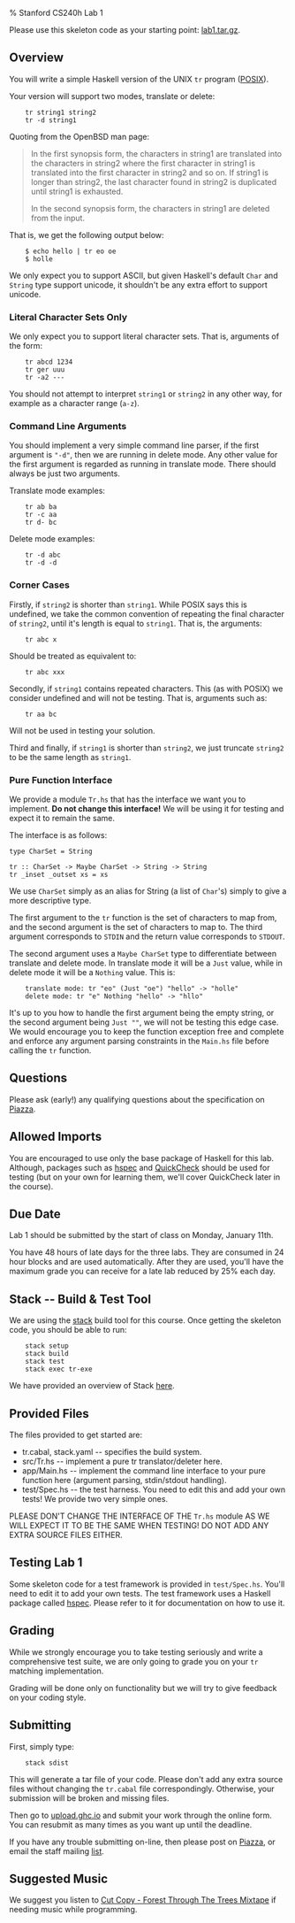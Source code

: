 % Stanford CS240h Lab 1

Please use this skeleton code as your starting point:
[lab1.tar.gz](http://www.scs.stanford.edu/16wi-cs240h/labs/lab1.tar.gz).

## Overview

You will write a simple Haskell version of the UNIX `tr` program
([POSIX](http://pubs.opengroup.org/onlinepubs/9699919799/utilities/tr.html)).

Your version will support two modes, translate or delete:

        tr string1 string2
        tr -d string1

Quoting from the OpenBSD man page:

> In the first synopsis form, the characters in string1 are translated into the
> characters in string2 where the first character in string1 is translated into
> the first character in string2 and so on.  If string1 is longer than string2,
> the last character found in string2 is duplicated until string1 is exhausted.
>
> In the second synopsis form, the characters in string1 are deleted from the
> input.

That is, we get the following output below:

        $ echo hello | tr eo oe
        $ holle

We only expect you to support ASCII, but given Haskell's default `Char` and
`String` type support unicode, it shouldn't be any extra effort to support
unicode.

### Literal Character Sets Only

We only expect you to support literal character sets. That is, arguments of the
form:

        tr abcd 1234
        tr ger uuu
        tr -a2 ---

You should not attempt to interpret `string1` or `string2` in any other way,
for example as a character range (`a-z`).

### Command Line Arguments

You should implement a very simple command line parser, if the first argument
is `"-d"`, then we are running in delete mode. Any other value for the first
argument is regarded as running in translate mode. There should always be just
two arguments.

Translate mode examples:

        tr ab ba
        tr -c aa
        tr d- bc

Delete mode examples:

        tr -d abc
        tr -d -d

### Corner Cases

Firstly, if `string2` is shorter than `string1`. While POSIX says this is
undefined, we take the common convention of repeating the final character of
`string2`, until it's length is equal to `string1`. That is, the arguments:

        tr abc x

Should be treated as equivalent to:

        tr abc xxx


Secondly, if `string1` contains repeated characters. This (as with POSIX) we
consider undefined and will not be testing. That is, arguments such as:

        tr aa bc

Will not be used in testing your solution.

Third and finally, if `string1` is shorter than `string2`, we just truncate
`string2` to be the same length as `string1`.

### Pure Function Interface

We provide a module `Tr.hs` that has the interface we want you to implement.
**Do not change this interface!** We will be using it for testing and expect
it to remain the same.

The interface is as follows:

~~~~ {.haskell}
type CharSet = String

tr :: CharSet -> Maybe CharSet -> String -> String
tr _inset _outset xs = xs
~~~~

We use `CharSet` simply as an alias for String (a list of `Char`'s) simply to
give a more descriptive type.

The first argument to the `tr` function is the set of characters to map from,
and the second argument is the set of characters to map to. The third argument
corresponds to `STDIN` and the return value corresponds to `STDOUT`.

The second argument uses a `Maybe CharSet` type to differentiate between
translate and delete mode. In translate mode it will be a `Just` value, while
in delete mode it will be a `Nothing` value. This is:


        translate mode: tr "eo" (Just "oe") "hello" -> "holle"
        delete mode: tr "e" Nothing "hello" -> "hllo"

It's up to you how to handle the first argument being the empty string, or the
second argument being `Just ""`, we will not be testing this edge case. We
would encourage you to keep the function exception free and complete and
enforce any argument parsing constraints in the `Main.hs` file before calling
the `tr` function.

## Questions

Please ask (early!) any qualifying questions about the specification on
[Piazza](https://piazza.com/stanford/winter2016/cs240h).

## Allowed Imports

You are encouraged to use only the base package of Haskell for this lab.
Although, packages such as [hspec](https://hackage.haskell.org/package/hspec)
and [QuickCheck](https://hackage.haskell.org/package/QuickCheck) should be used
for testing (but on your own for learning them, we'll cover QuickCheck later in
the course).

## Due Date

Lab 1 should be submitted by the start of class on Monday, January 11th.

You have 48 hours of late days for the three labs. They are consumed in 24 hour
blocks and are used automatically. After they are used, you'll have the maximum
grade you can receive for a late lab reduced by 25% each day.

## Stack -- Build & Test Tool

We are using the [stack](https://www.stackage.org/) build tool for this course.
Once getting the skeleton code, you should be able to run:

        stack setup
        stack build
        stack test
        stack exec tr-exe

We have provided an overview of Stack
[here](http://www.scs.stanford.edu/16wi-cs240h/labs/stack.html).

## Provided Files

The files provided to get started are:

* tr.cabal, stack.yaml -- specifies the build system.
* src/Tr.hs -- implement a pure tr translator/deleter here.
* app/Main.hs -- implement the command line interface to your pure function
  here (argument parsing, stdin/stdout handling).
* test/Spec.hs -- the test harness. You need to edit this and add your own
  tests! We provide two very simple ones.

PLEASE DON'T CHANGE THE INTERFACE OF THE `Tr.hs` module AS WE WILL EXPECT IT TO
BE THE SAME WHEN TESTING! DO NOT ADD ANY EXTRA SOURCE FILES EITHER.

## Testing Lab 1

Some skeleton code for a test framework is provided in `test/Spec.hs`. You'll
need to edit it to add your own tests. The test framework uses a Haskell
package called [hspec](http://hspec.github.io/). Please refer to it for
documentation on how to use it.

## Grading

While we strongly encourage you to take testing seriously and write a
comprehensive test suite, we are only going to grade you on your `tr` matching
implementation.

Grading will be done only on functionality but we will try to give feedback on
your coding style.

## Submitting

First, simply type:

        stack sdist

This will generate a tar file of your code. Please don't add any extra source
files without changing the `tr.cabal` file correspondingly. Otherwise, your
submission will be broken and missing files.

Then go to [upload.ghc.io](https://upload.ghc.io/) and submit your work through
the online form. You can resubmit as many times as you want up until the
deadline.

If you have any trouble submitting on-line, then please post on
[Piazza](https://piazza.com/stanford/winter2016/cs240h), or email the staff
mailing [list](mailto:cs240h-staff@scs.stanford.edu).

## Suggested Music

We suggest you listen to
[Cut Copy - Forest Through The Trees Mixtape](https://soundcloud.com/cuttersrecords/forest-through-the-trees-mixtape)
if needing music while programming.

